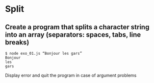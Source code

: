 # Split

## Create a program that splits a character string into an array (separators: spaces, tabs, line breaks)

```
$ node exo_01.js “Bonjour les gars”
Bonjour
les
gars
```

Display error and quit the program in case of argument problems
